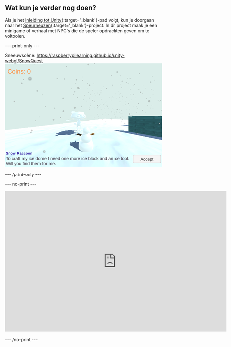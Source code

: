 ## Wat kun je verder nog doen?

Als je het [Inleiding tot Unity](https://projects.raspberrypi.org/en/raspberrypi/unity-intro){:target='_blank'}-pad volgt, kun je doorgaan naar het [ Speurneuzen](https://projects.raspberrypi.org/en/projects/quest-seeker){:target='_blank'}-project. In dit project maak je een minigame of verhaal met NPC's die de speler opdrachten geven om te voltooien.

--- print-only ---

Sneeuwscène: https://raspberrypilearning.github.io/unity-webgl/SnowQuest ![De Game weergave uit het Sneeuwscène project toont een sneeuw wasbeer (raccoon) die verzamel opdrachten geeft aan de Sneeuwman. De speler kan op de knop klikken om de zoektocht te accepteren om items te verzamelen voor de ijskoepel van de sneeuwwasbeer.](images/snow-quest.png)

--- /print-only ---

--- no-print ---
<iframe allowtransparency="true" width="710" height="450" src="https://raspberrypilearning.github.io/unity-webgl/SnowQuest/" frameborder="0"></iframe>

--- /no-print ---



